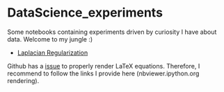 # DataScience_experiments

Some notebooks containing experiments driven by curiosity I have about data. Welcome to my jungle :)

- [Laplacian Regularization](http://nbviewer.jupyter.org/github/x0s/DataScience_experiments/blob/master/Laplacian_Regularization/Laplacian_Regularization.ipynb)

Github has a [issue](https://github.com/jupyter/nbviewer/issues/452) to properly render LaTeX equations. Therefore, I recommend to follow the links I provide here (nbviewer.ipython.org rendering).  
